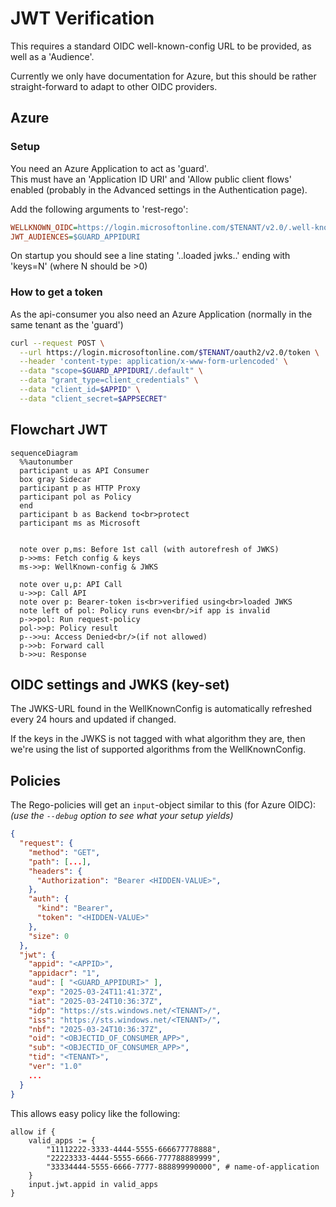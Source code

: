 # JWT Verification

This requires a standard OIDC well-known-config URL to be provided, as well as a 'Audience'.

Currently we only have documentation for Azure, but this should be rather straight-forward to adapt to other OIDC providers.

## Azure

### Setup
You need an Azure Application to act as 'guard'.<br>
This must have an 'Application ID URI' and 'Allow public client flows' enabled (probably in the Advanced settings in the Authentication page).

Add the following arguments to 'rest-rego':
```ini
WELLKNOWN_OIDC=https://login.microsoftonline.com/$TENANT/v2.0/.well-known/openid-configuration
JWT_AUDIENCES=$GUARD_APPIDURI
```

On startup you should see a line stating '..loaded jwks..' ending with 'keys=N' (where N should be >0)

### How to get a token
As the api-consumer you also need an Azure Application (normally in the same tenant as the 'guard')


```sh
curl --request POST \
  --url https://login.microsoftonline.com/$TENANT/oauth2/v2.0/token \
  --header 'content-type: application/x-www-form-urlencoded' \
  --data "scope=$GUARD_APPIDURI/.default" \
  --data "grant_type=client_credentials" \
  --data "client_id=$APPID" \
  --data "client_secret=$APPSECRET"
```

## Flowchart JWT
```mermaid
sequenceDiagram
  %%autonumber
  participant u as API Consumer
  box gray Sidecar
  participant p as HTTP Proxy
  participant pol as Policy
  end
  participant b as Backend to<br>protect
  participant ms as Microsoft


  note over p,ms: Before 1st call (with autorefresh of JWKS)
  p->>ms: Fetch config & keys
  ms->>p: WellKnown-config & JWKS

  note over u,p: API Call
  u->>p: Call API
  note over p: Bearer-token is<br>verified using<br>loaded JWKS
  note left of pol: Policy runs even<br/>if app is invalid
  p->>pol: Run request-policy
  pol->>p: Policy result
  p-->>u: Access Denied<br/>(if not allowed)
  p->>b: Forward call
  b->>u: Response
```

## OIDC settings and JWKS (key-set)
The JWKS-URL found in the WellKnownConfig is automatically refreshed every 24 hours and updated if changed.

If the keys in the JWKS is not tagged with what algorithm they are, then we're using the list of supported algorithms from the WellKnownConfig.

## Policies

The Rego-policies will get an `input`-object similar to this (for Azure OIDC):
<br>_(use the `--debug` option to see what your setup yields)_
```json
{
  "request": {
    "method": "GET",
    "path": [...],
    "headers": {
      "Authorization": "Bearer <HIDDEN-VALUE>",
    },
    "auth": {
      "kind": "Bearer",
      "token": "<HIDDEN-VALUE>"
    },
    "size": 0
  },
  "jwt": {
    "appid": "<APPID>",
    "appidacr": "1",
    "aud": [ "<GUARD_APPIDURI>" ],
    "exp": "2025-03-24T11:41:37Z",
    "iat": "2025-03-24T10:36:37Z",
    "idp": "https://sts.windows.net/<TENANT>/",
    "iss": "https://sts.windows.net/<TENANT>/",
    "nbf": "2025-03-24T10:36:37Z",
    "oid": "<OBJECTID_OF_CONSUMER_APP>",
    "sub": "<OBJECTID_OF_CONSUMER_APP>",
    "tid": "<TENANT>",
    "ver": "1.0"
    ...
  }
}
```

This allows easy policy like the following:
```rego
allow if {
	valid_apps := {
		"11112222-3333-4444-5555-666677778888",
		"22223333-4444-5555-6666-777788889999",
		"33334444-5555-6666-7777-888899990000", # name-of-application
	}
	input.jwt.appid in valid_apps
}
```